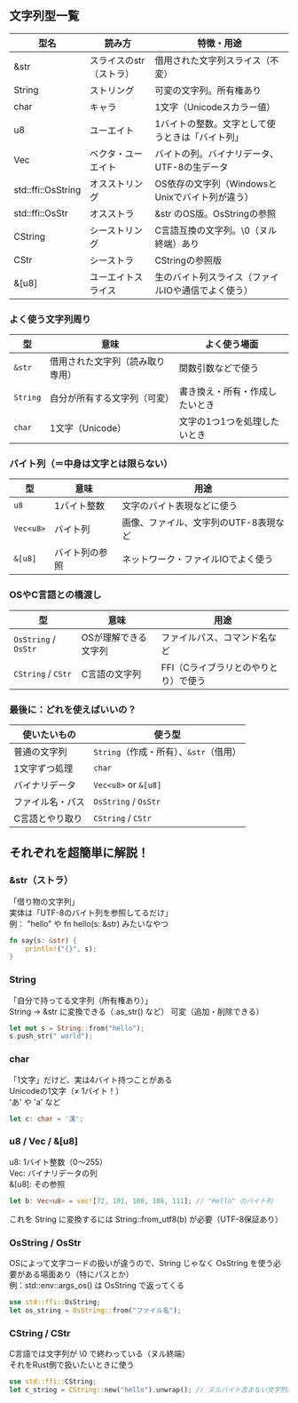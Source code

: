 ## 文字列型一覧

|型名|読み方|特徴・用途|
|--|--|--|
|&str|スライスのstr（ストラ）|借用された文字列スライス（不変）|
|String|ストリング|可変の文字列。所有権あり|
|char|キャラ|1文字（Unicodeスカラー値）|
|u8|ユーエイト|1バイトの整数。文字として使うときは「バイト列」|
|Vec<u8>|ベクタ・ユーエイト|バイトの列。バイナリデータ、UTF-8の生データ|
|std::ffi::OsString|オスストリング|OS依存の文字列（WindowsとUnixでバイト列が違う）|
|std::ffi::OsStr|オスストラ|&str のOS版。OsStringの参照|
|CString|シーストリング|C言語互換の文字列。\0（ヌル終端）あり|
|CStr|シーストラ|CStringの参照版|
|&[u8]|ユーエイトスライス|生のバイト列スライス（ファイルIOや通信でよく使う）|

### よく使う文字列周り

| 型 | 意味 | よく使う場面 |
|----|------|--------------|
| `&str` | 借用された文字列（読み取り専用） | 関数引数などで使う |
| `String` | 自分が所有する文字列（可変） | 書き換え・所有・作成したいとき |
| `char` | 1文字（Unicode） | 文字の1つ1つを処理したいとき |

### バイト列（＝中身は文字とは限らない）

| 型 | 意味 | 用途 |
|----|------|------|
| `u8` | 1バイト整数 | 文字のバイト表現などに使う |
| `Vec<u8>` | バイト列 | 画像、ファイル、文字列のUTF-8表現など |
| `&[u8]` | バイト列の参照 | ネットワーク・ファイルIOでよく使う |

### OSやC言語との橋渡し

| 型 | 意味 | 用途 |
|----|------|------|
| `OsString` / `OsStr` | OSが理解できる文字列 | ファイルパス、コマンド名など |
| `CString` / `CStr` | C言語の文字列 | FFI（Cライブラリとのやりとり）で使う |

### 最後に：どれを使えばいいの？

| 使いたいもの | 使う型 |
|--------------|--------|
| 普通の文字列 | `String`（作成・所有）、`&str`（借用） |
| 1文字ずつ処理 | `char` |
| バイナリデータ | `Vec<u8>` or `&[u8]` |
| ファイル名・パス | `OsString` / `OsStr` |
| C言語とやり取り | `CString` / `CStr` |

## それぞれを超簡単に解説！

### &str（ストラ）

「借り物の文字列」  
実体は「UTF-8のバイト列を参照してるだけ」  
例： "hello" や fn hello(s: &str) みたいなやつ  

```rust
fn say(s: &str) {
    println!("{}", s);
}
```

### String

「自分で持ってる文字列（所有権あり）」  
String → &str に変換できる（.as_str() など）
可変（追加・削除できる）  

```rust
let mut s = String::from("hello");
s.push_str(" world");
```

### char

「1文字」だけど、実は4バイト持つことがある  
Unicodeの1文字（≠ 1バイト！）  
'あ' や 'a' など  

```rust
let c: char = '漢';
```

### u8 / Vec<u8> / &[u8]

u8: 1バイト整数（0〜255）  
Vec<u8>: バイナリデータの列  
&[u8]: その参照  

``` rust
let b: Vec<u8> = vec![72, 101, 108, 108, 111]; // "Hello" のバイト列
```

これを String に変換するには String::from_utf8(b) が必要（UTF-8保証あり）

### OsString / OsStr

OSによって文字コードの扱いが違うので、String じゃなく OsString を使う必要がある場面あり（特にパスとか）  
例：std::env::args_os() は OsString で返ってくる  

```rust
use std::ffi::OsString;
let os_string = OsString::from("ファイル名");
```

### CString / CStr

C言語では文字列が \0 で終わっている（ヌル終端）  
それをRust側で扱いたいときに使う  

```rust
use std::ffi::CString;
let c_string = CString::new("hello").unwrap(); // ヌルバイト含まない文字列だけOK
```